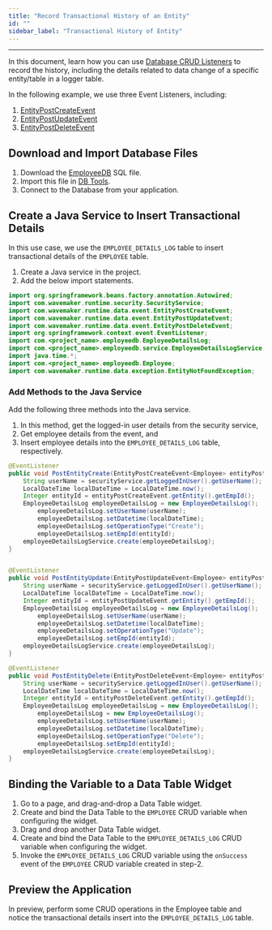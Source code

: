 ```yaml
---
title: "Record Transactional History of an Entity"
id: ""
sidebar_label: "Transactional History of Entity"
---
```

---

In this document, learn how you can use [Database CRUD Listeners](/learn/app-development/services/database-crud-event-listeners) to record the history, including the details related to data change of a specific entity/table in a logger table.

In the following example, we use three Event Listeners, including:

1. [EntityPostCreateEvent](https://github.com/wavemaker/wavemaker-app-runtime-services/blob/master/wavemaker-app-runtime-core/src/main/java/com/wavemaker/runtime/data/event/EntityPostCreateEvent.java)
2. [EntityPostUpdateEvent](https://github.com/wavemaker/wavemaker-app-runtime-services/blob/master/wavemaker-app-runtime-core/src/main/java/com/wavemaker/runtime/data/event/EntityPostUpdateEvent.java)
3. [EntityPostDeleteEvent](https://github.com/wavemaker/wavemaker-app-runtime-services/blob/master/wavemaker-app-runtime-core/src/main/java/com/wavemaker/runtime/data/event/EntityPostDeleteEvent.java)

## Download and Import Database Files

1. Download the [EmployeeDB](/learn/assets/Audithistory-using-crudListeners/EmployeeDB_dump.sql) SQL file. 
2. Import this file in [DB Tools](/learn/app-development/services/database-tools#db-scripts).
3. Connect to the Database from your application. 

## Create a Java Service to Insert Transactional Details

In this use case, we use the `EMPLOYEE_DETAILS_LOG` table to insert transactional details of the `EMPLOYEE` table.

1. Create a Java service in the project.
2. Add the below import statements.

```java
import org.springframework.beans.factory.annotation.Autowired;
import com.wavemaker.runtime.security.SecurityService;
import com.wavemaker.runtime.data.event.EntityPostCreateEvent;
import com.wavemaker.runtime.data.event.EntityPostUpdateEvent;
import com.wavemaker.runtime.data.event.EntityPostDeleteEvent;
import org.springframework.context.event.EventListener;
import com.<project_name>.employeedb.EmployeeDetailsLog;
import com.<project_name>.employeedb.service.EmployeeDetailsLogService;
import java.time.*;
import com.<project_name>.employeedb.Employee;
import com.wavemaker.runtime.data.exception.EntityNotFoundException;
```

### Add Methods to the Java Service

Add the following three methods into the Java service. 

1. In this method, get the logged-in user details from the security service,
2. Get employee details from the event, and
3. Insert employee details into the `EMPLOYEE_DETAILS_LOG` table, respectively.

```java
@EventListener
public void PostEntityCreate(EntityPostCreateEvent<Employee> entityPostCreateEvent) {
    String userName = securityService.getLoggedInUser().getUserName();
    LocalDateTime localDateTime = LocalDateTime.now();
    Integer entityId = entityPostCreateEvent.getEntity().getEmpId();
    EmployeeDetailsLog employeeDetailsLog = new EmployeeDetailsLog();
        employeeDetailsLog.setUserName(userName);
        employeeDetailsLog.setDatetime(localDateTime);
        employeeDetailsLog.setOperationType("Create");
        employeeDetailsLog.setEmpId(entityId);
    employeeDetailsLogService.create(employeeDetailsLog);
}


@EventListener
public void PostEntityUpdate(EntityPostUpdateEvent<Employee> entityPostUpdateEvent) {
    String userName = securityService.getLoggedInUser().getUserName();
    LocalDateTime localDateTime = LocalDateTime.now();
    Integer entityId = entityPostUpdateEvent.getEntity().getEmpId();
    EmployeeDetailsLog employeeDetailsLog = new EmployeeDetailsLog();
        employeeDetailsLog.setUserName(userName);
        employeeDetailsLog.setDatetime(localDateTime);
        employeeDetailsLog.setOperationType("Update");
        employeeDetailsLog.setEmpId(entityId);
    employeeDetailsLogService.create(employeeDetailsLog);
}

@EventListener
public void PostEntityDelete(EntityPostDeleteEvent<Employee> entityPostDeleteEvent) {
    String userName = securityService.getLoggedInUser().getUserName();
    LocalDateTime localDateTime = LocalDateTime.now();
    Integer entityId = entityPostDeleteEvent.getEntity().getEmpId();
    EmployeeDetailsLog employeeDetailsLog = new EmployeeDetailsLog();
        employeeDetailsLog = new EmployeeDetailsLog();
        employeeDetailsLog.setUserName(userName);
        employeeDetailsLog.setDatetime(localDateTime);
        employeeDetailsLog.setOperationType("Delete");
        employeeDetailsLog.setEmpId(entityId);
    employeeDetailsLogService.create(employeeDetailsLog);
}     
```

## Binding the Variable to a Data Table Widget

1. Go to a page, and drag-and-drop a Data Table widget.
2. Create and bind the Data Table to the `EMPLOYEE` CRUD variable when configuring the widget. 
3. Drag and drop another Data Table widget.
4. Create and bind the Data Table to the `EMPLOYEE_DETAILS_LOG` CRUD variable when configuring the widget.
5. Invoke the `EMPLOYEE_DETAILS_LOG` CRUD variable using the `onSuccess` event of the `EMPLOYEE` CRUD variable created in step-2.

## Preview the Application

In preview, perform some CRUD operations in the Employee table and notice the transactional details insert into the `EMPLOYEE_DETAILS_LOG` table.

